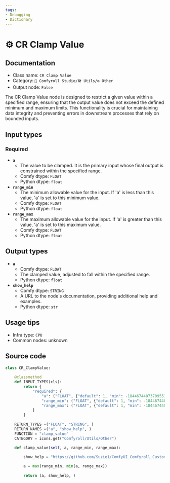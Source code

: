 ```yaml
---
tags:
- Debugging
- Dictionary
---
```


# ⚙️ CR Clamp Value
## Documentation
- Class name: `CR Clamp Value`
- Category: `🧩 Comfyroll Studio/🛠️ Utils/⚙️ Other`
- Output node: `False`

The CR Clamp Value node is designed to restrict a given value within a specified range, ensuring that the output value does not exceed the defined minimum and maximum limits. This functionality is crucial for maintaining data integrity and preventing errors in downstream processes that rely on bounded inputs.
## Input types
### Required
- **`a`**
    - The value to be clamped. It is the primary input whose final output is constrained within the specified range.
    - Comfy dtype: `FLOAT`
    - Python dtype: `float`
- **`range_min`**
    - The minimum allowable value for the input. If 'a' is less than this value, 'a' is set to this minimum value.
    - Comfy dtype: `FLOAT`
    - Python dtype: `float`
- **`range_max`**
    - The maximum allowable value for the input. If 'a' is greater than this value, 'a' is set to this maximum value.
    - Comfy dtype: `FLOAT`
    - Python dtype: `float`
## Output types
- **`a`**
    - Comfy dtype: `FLOAT`
    - The clamped value, adjusted to fall within the specified range.
    - Python dtype: `float`
- **`show_help`**
    - Comfy dtype: `STRING`
    - A URL to the node's documentation, providing additional help and examples.
    - Python dtype: `str`
## Usage tips
- Infra type: `CPU`
- Common nodes: unknown


## Source code
```python
class CR_ClampValue:
       
    @classmethod
    def INPUT_TYPES(cls):
        return {
            "required": {
                "a": ("FLOAT", {"default": 1, "min": -18446744073709551615, "max": 18446744073709551615}),
                "range_min": ("FLOAT", {"default": 1, "min": -18446744073709551615, "max": 18446744073709551615}),
                "range_max": ("FLOAT", {"default": 1, "min": -18446744073709551615, "max": 18446744073709551615}),
            }
        }
    
    RETURN_TYPES =("FLOAT", "STRING", )
    RETURN_NAMES =("a", "show_help", )
    FUNCTION = "clamp_value"    
    CATEGORY = icons.get("Comfyroll/Utils/Other")
    
    def clamp_value(self, a, range_min, range_max):

        show_help = "https://github.com/Suzie1/ComfyUI_Comfyroll_CustomNodes/wiki/Other-Nodes#cr-clamp-value"

        a = max(range_min, min(a, range_max))        
        
        return (a, show_help, )

```

